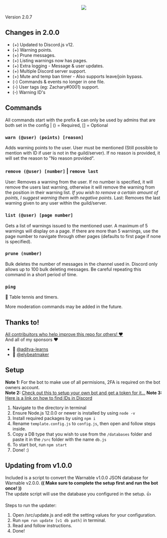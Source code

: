 <p align="center">
  <img src="https://zachary.fun/assets/images/work/warnable.png"/>
</p>

Version 2.0.7<br/>

## Changes in 2.0.0
- (+) Updated to Discord.js v12.
- (+) Warning points.
- (+) Prune messages.
- (+) Listing warnings now has pages.
- (+) Extra logging - Message & user updates.
- (+) Multiple Discord server support.
- (+) Mute and temp ban timer - Also supports leave/join bypass.
- (-) Commands & events no longer in one file.
- (-) User tags (eg: Zachary#0001) support.
- (-) Warning ID's

## Commands
All commands start with the prefix & can only be used by admins that are both set in the config | () = Required, [] = Optional
### `warn (@user) (points) [reason]`
Adds warning points to the user. 
User must be mentioned (Still possible to mention with ID if user is not in the guild/server). If no reason is provided, it will set the reason to "No reason provided".

### `remove (@user) [number]` | `remove last`
User: Removes a warning from the user. If no number is specified, it will remove the users last warning, otherwise it will remove the warning from the position in their warning list. *If you wish to remove a certain amount of points, I suggest warning them with negative points*.
Last: Removes the last warning given to any user within the guild/server.

### `list (@user) [page number]`
Gets a list of warnings issued to the mentioned user. A maximum of 5 warnings will display on a page. If there are more than 5 warnings, use the page number to navigate through other pages (defaults to first page if none is specified).

### `prune (number)`
Bulk deletes the number of messages in the channel used in.
Discord only allows up to 100 bulk deleting messages. Be careful repeating this command in a short period of time.

### `ping`
🏓 Table tennis and timers.

More moderation commands may be added in the future.

## Thanks to!
[All contribuitors who help improve this repo for others! ♥](https://github.com/zacimac/warnable/graphs/contributors)<br />
And all of my sponsors ♥
- 🌟 [@aditya-learns](https://github.com/aditya-learns)
- 🌟 [@elybeatmaker](https://github.com/elybeatmaker)

## Setup
**Note 1:** For the bot to make use of all permisions, 2FA is required on the bot owners account.<br />
**Note 2:** [Check out this to setup your own bot and get a token for it...](https://github.com/reactiflux/discord-irc/wiki/Creating-a-discord-bot-&-getting-a-token)
**Note 3:** [Here is a link on how to find IDs in Discord](https://support.discord.com/hc/en-us/articles/206346498-Where-can-I-find-my-User-Server-Message-ID-)<br />
1. Navigate to the directory in terminal
2. Ensure Node.js 12.0.0 or newer is installed by using `node -v`
3. Install required packages by using `npm i`
4. Rename `template.config.js` to `config.js`, then open and follow steps inside.
5. Copy a DB type that you wish to use from the `/databases` folder and paste it in the `/src` folder with the name `db.js`
6. To start bot, run `npm start`
7. Done! :)

## Updating from v1.0.0
Included is a script to convert the Warnable v1.0.0 JSON database for Warnable v2.0.0. **(( Make sure to complete the setup first and run the bot once! ))**<br />
The update script will use the database you configured in the setup. 👍

Steps to run the updater:
1. Open /src/update.js and edit the setting values for your configuration.
2. Run `npm run update [v1 db path]` in terminal.
3. Read and follow instructions.
4. Done!
